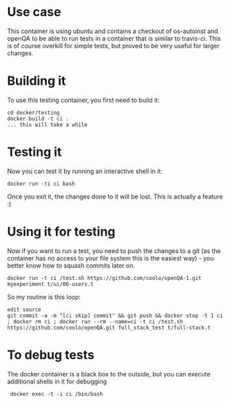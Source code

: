 # Use case

This container is using ubuntu and contains a checkout of os-autoinst
and openQA to be able to run tests in a container that is similar to 
travis-ci. This is of course overkill for simple tests, but proved
to be very useful for larger changes.

# Building it

To use this testing container, you first need to build it:

    cd docker/testing
    docker build -t ci .
    ... this will take a while
  
# Testing it

Now you can test it by running an interactive shell in it:

    docker run -ti ci bash
  
Once you exit it, the changes done to it will be lost. This is actually
a feature :)

# Using it for testing

Now if you want to run a test, you need to push the changes to a git (as the
container has no access to your file system this is the easiest way) - you
better know how to squash commits later on.

    docker run -t ci /test.sh https://github.com/coolo/openQA-1.git myexperiment t/ui/06-users.t

So my routine is this loop:

    edit source
    git commit -a -m "[ci skip] commit" && git push && docker stop -t 1 ci ; docker rm ci ; docker run --rm --name=ci -t ci /test.sh https://github.com/coolo/openQA.git full_stack_test t/full-stack.t

# To debug tests

The docker container is a black box to the outside, but you can execute additional shells in it
for debugging

     docker exec -t -i ci /bin/bash

